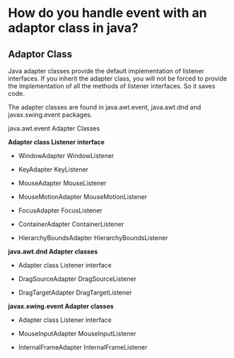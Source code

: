 # How do you handle event with an adaptor class in java?
 ## Adaptor Class
 
Java adapter classes provide the default implementation of listener interfaces. If you inherit the adapter class, 
you will not be forced to provide the implementation of all the methods of listener interfaces. So it saves code.

The adapter classes are found in java.awt.event, java.awt.dnd and javax.swing.event packages.

java.awt.event Adapter Classes

**Adapter class	Listener interface**

-  WindowAdapter	WindowListener

 - KeyAdapter	KeyListener

 - MouseAdapter	MouseListener

 - MouseMotionAdapter	MouseMotionListener

- FocusAdapter	FocusListener

- ContainerAdapter	ContainerListener

- HierarchyBoundsAdapter	HierarchyBoundsListener



**java.awt.dnd Adapter classes**

- Adapter class	Listener interface

- DragSourceAdapter	DragSourceListener

- DragTargetAdapter	DragTargetListener



**javax.swing.event Adapter classes**

- Adapter class	Listener interface

- MouseInputAdapter	MouseInputListener

- InternalFrameAdapter	InternalFrameListener
